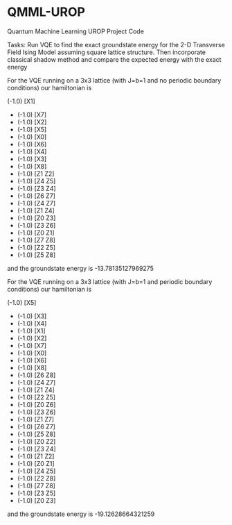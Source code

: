 # QMML-UROP
Quantum Machine Learning UROP Project Code

Tasks: Run VQE to find the exact groundstate energy for the 2-D Transverse Field Ising Model assuming square lattice structure. Then incorporate classical shadow method and compare the expected energy with the exact energy


For the VQE running on a 3x3 lattice (with J=b=1 and no periodic boundary conditions) our hamiltonian is 

(-1.0) [X1]
+ (-1.0) [X7]
+ (-1.0) [X2]
+ (-1.0) [X5]
+ (-1.0) [X0]
+ (-1.0) [X6]
+ (-1.0) [X4]
+ (-1.0) [X3]
+ (-1.0) [X8]
+ (-1.0) [Z1 Z2]
+ (-1.0) [Z4 Z5]
+ (-1.0) [Z3 Z4]
+ (-1.0) [Z6 Z7]
+ (-1.0) [Z4 Z7]
+ (-1.0) [Z1 Z4]
+ (-1.0) [Z0 Z3]
+ (-1.0) [Z3 Z6]
+ (-1.0) [Z0 Z1]
+ (-1.0) [Z7 Z8]
+ (-1.0) [Z2 Z5]
+ (-1.0) [Z5 Z8]

and the groundstate energy is -13.78135127969275

For the VQE running on a 3x3 lattice (with J=b=1 and periodic boundary conditions) our hamiltonian is

(-1.0) [X5]
+ (-1.0) [X3]
+ (-1.0) [X4]
+ (-1.0) [X1]
+ (-1.0) [X2]
+ (-1.0) [X7]
+ (-1.0) [X0]
+ (-1.0) [X6]
+ (-1.0) [X8]
+ (-1.0) [Z6 Z8]
+ (-1.0) [Z4 Z7]
+ (-1.0) [Z1 Z4]
+ (-1.0) [Z2 Z5]
+ (-1.0) [Z0 Z6]
+ (-1.0) [Z3 Z6]
+ (-1.0) [Z1 Z7]
+ (-1.0) [Z6 Z7]
+ (-1.0) [Z5 Z8]
+ (-1.0) [Z0 Z2]
+ (-1.0) [Z3 Z4]
+ (-1.0) [Z1 Z2]
+ (-1.0) [Z0 Z1]
+ (-1.0) [Z4 Z5]
+ (-1.0) [Z2 Z8]
+ (-1.0) [Z7 Z8]
+ (-1.0) [Z3 Z5]
+ (-1.0) [Z0 Z3]

and the groundstate energy is -19.12628664321259